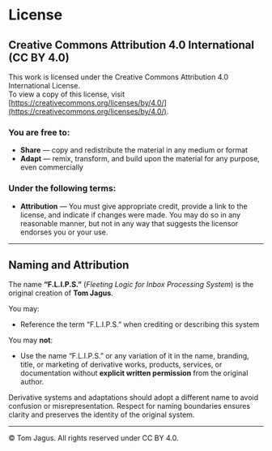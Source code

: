 # License

## Creative Commons Attribution 4.0 International (CC BY 4.0)

This work is licensed under the Creative Commons Attribution 4.0 International License.  
To view a copy of this license, visit [https://creativecommons.org/licenses/by/4.0/](https://creativecommons.org/licenses/by/4.0/).

### You are free to:

- **Share** — copy and redistribute the material in any medium or format
- **Adapt** — remix, transform, and build upon the material for any purpose, even commercially

### Under the following terms:

- **Attribution** — You must give appropriate credit, provide a link to the license, and indicate if changes were made. You may do so in any reasonable manner, but not in any way that suggests the licensor endorses you or your use.

---

## Naming and Attribution

The name **“F.L.I.P.S.”** (_Fleeting Logic for Inbox Processing System_) is the original creation of **Tom Jagus**.

You may:

- Reference the term “F.L.I.P.S.” when crediting or describing this system

You may **not**:

- Use the name “F.L.I.P.S.” or any variation of it in the name, branding, title, or marketing of derivative works, products, services, or documentation without **explicit written permission** from the original author.

Derivative systems and adaptations should adopt a different name to avoid confusion or misrepresentation. Respect for naming boundaries ensures clarity and preserves the identity of the original system.

---

© Tom Jagus. All rights reserved under CC BY 4.0.
